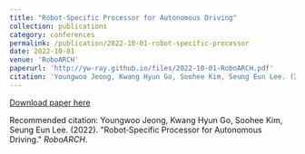 ```yaml
---
title: "Robot‑Specific Processor for Autonomous Driving"
collection: publications
category: conferences
permalink: /publication/2022-10-01-robot-specific-processor
date: 2022-10-01
venue: 'RoboARCH'
paperurl: 'http://yw-ray.github.io/files/2022-10-01-RoboARCH.pdf'
citation: 'Youngwoo Jeong, Kwang Hyun Go, Soohee Kim, Seung Eun Lee. (2022). &quot;Robot‑Specific Processor for Autonomous Driving.&quot; <i>RoboARCH</i>.'
---
```


<a href='http://yw-ray.github.io/files/2022-10-01-RoboARCH.pdf'>Download paper here</a>

Recommended citation: Youngwoo Jeong, Kwang Hyun Go, Soohee Kim, Seung Eun Lee. (2022). "Robot‑Specific Processor for Autonomous Driving." <i>RoboARCH</i>.